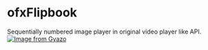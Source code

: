 # ofxFlipbook

Sequentially numbered image player in original video player like API.
[![Image from Gyazo](https://i.gyazo.com/88eb9893eb4ea5f21238500362381210.gif)](https://gyazo.com/88eb9893eb4ea5f21238500362381210)
